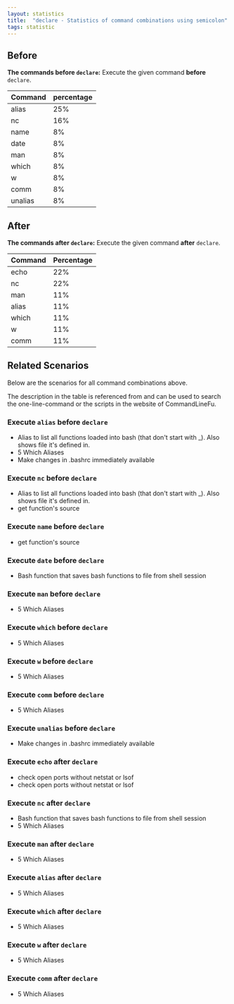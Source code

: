 ```yaml
---
layout: statistics
title:  "declare - Statistics of command combinations using semicolon"
tags: statistic
---
```


## Before

__The commands before `declare`:__  Execute the given command __before__ `declare`.

| Command | percentage |
|--------|--------|
| alias | 25% |
| nc | 16% |
| name | 8% |
| date | 8% |
| man | 8% |
| which | 8% |
| w | 8% |
| comm | 8% |
| unalias | 8% |



## After

__The commands after `declare`:__ Execute the given command __after__ `declare`.

| Command | Percentage | 
|-------|--------|
| echo | 22% |
| nc | 22% |
| man | 11% |
| alias | 11% |
| which | 11% |
| w | 11% |
| comm | 11% |



## Related Scenarios

Below are the scenarios for all command combinations above.

The description in the table is referenced from and can be used to search the one-line-command or the scripts in the website of CommandLineFu.


### Execute `alias` before `declare`

- Alias to list all functions loaded into bash (that don't start with _).  Also shows file it's defined in.
- 5 Which Aliases
- Make changes in .bashrc immediately available

            
### Execute `nc` before `declare`

- Alias to list all functions loaded into bash (that don't start with _).  Also shows file it's defined in.
- get function's source

            
### Execute `name` before `declare`

- get function's source

            
### Execute `date` before `declare`

- Bash function that saves bash functions to file from shell session

            
### Execute `man` before `declare`

- 5 Which Aliases

            
### Execute `which` before `declare`

- 5 Which Aliases

            
### Execute `w` before `declare`

- 5 Which Aliases

            
### Execute `comm` before `declare`

- 5 Which Aliases

            
### Execute `unalias` before `declare`

- Make changes in .bashrc immediately available

            


### Execute `echo` after `declare`

- check open ports without netstat or lsof
- check open ports without netstat or lsof

            
### Execute `nc` after `declare`

- Bash function that saves bash functions to file from shell session
- 5 Which Aliases

            
### Execute `man` after `declare`

- 5 Which Aliases

            
### Execute `alias` after `declare`

- 5 Which Aliases

            
### Execute `which` after `declare`

- 5 Which Aliases

            
### Execute `w` after `declare`

- 5 Which Aliases

            
### Execute `comm` after `declare`

- 5 Which Aliases

            

